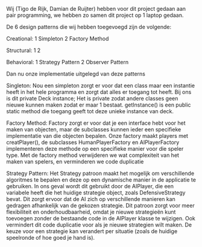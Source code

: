 Wij (Tigo de Rijk, Damian de Ruijter) hebben voor dit project gedaan aan pair programming, we hebben zo samen dit project op 1 laptop gedaan.

De 6 design patterns die wij hebben toegevoegd zijn de volgende:

Creational:
1 Simpleton
2 Factory Method

Structural:
1
2

Behavioral:
1 Strategy Pattern
2 Observer Pattern


Dan nu onze implementatie uitgelegd van deze patterns

Singleton:  Nou een simpleton zorgt er voor dat een class maar een instantie heeft in het hele programma en zorgt dat alles er toegang tot heeft. Bij ons is dit private Deck instance;
Het is private zodat andere classes geen nieuwe kunnen maken zodat er maar 1 bestaat.
getInstance() is een public static method die toegang geeft tot deze unieke instance van deck.

Factory Method:  Factory zorgt er voor dat je een interface hebt voor het maken van objecten, maar de subclasses kunnen ieder een specifieke implementatie van die objecten bepalen.
Onze factory maakt players met creatPlayer(), de subclasses HumanPlayerFactory en AIPlayerFactory implementeren deze methode op een specifieke manier voor die speler type.
Met de factory method verwijderen we wat complexiteit van het maken van spelers, en verminderen we code duplicatie



Strategy Pattern: Het Strategy patroon maakt het mogelijk om verschillende algoritmes te bepalen en deze op een dynamische manier in de applicatie te gebruiken. In ons geval wordt dit gebruikt door de AIPlayer, die een variabele heeft die het huidige strategie object, zoals DefensiveStrategy bevat. Dit zorgt ervoor dat de AI zich op verschillende manieren kan gedragen afhankelijk van de gekozen strategie. Dit patroon zorgt voor meer flexibiliteit en onderhoudbaarheid, omdat je nieuwe strategieën kunt toevoegen zonder de bestaande code in de AIPlayer klasse te wijzigen. Ook vermindert dit code duplicatie voor als je nieuwe strategien wilt maken.
De keuze voor een strategie kan verandert per situatie (zoals de huidige speelronde of hoe goed je hand is).


